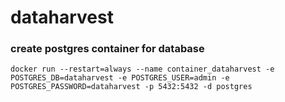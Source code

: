# dataharvest
### create postgres container for database
```
docker run --restart=always --name container_dataharvest -e POSTGRES_DB=dataharvest -e POSTGRES_USER=admin -e POSTGRES_PASSWORD=dataharvest -p 5432:5432 -d postgres